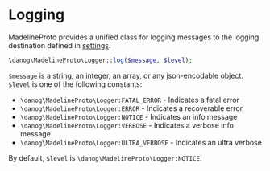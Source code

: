 # Logging

MadelineProto provides a unified class for logging messages to the logging destination defined in [settings](SETTINGS.md#settingslogger).  

```php
\danog\MadelineProto\Logger::log($message, $level);
```

`$message` is a string, an integer, an array, or any json-encodable object.  
`$level` is one of the following constants:
* `\danog\MadelineProto\Logger:FATAL_ERROR` - Indicates a fatal error
* `\danog\MadelineProto\Logger:ERROR` - Indicates a recoverable error
* `\danog\MadelineProto\Logger:NOTICE` - Indicates an info message
* `\danog\MadelineProto\Logger:VERBOSE` - Indicates a verbose info message
* `\danog\MadelineProto\Logger:ULTRA_VERBOSE` - Indicates an ultra verbose

By default, `$level` is `\danog\MadelineProto\Logger:NOTICE`.
